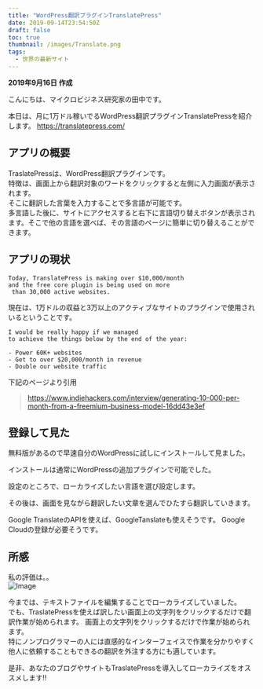 ```yaml
---
title: "WordPress翻訳プラグインTranslatePress"
date: 2019-09-14T23:54:50Z
draft: false
toc: true
thumbnail: /images/Translate.png
tags:
  - 世界の最新サイト
---
```


**2019年9月16日 作成**

こんにちは、マイクロビジネス研究家の田中です。

本日は、月に1万ドル稼いでるWordPress翻訳プラグインTranslatePressを紹介します。
https://translatepress.com/

## アプリの概要

TraslatePressは、WordPress翻訳プラグインです。      
特徴は、画面上から翻訳対象のワードをクリックすると左側に入力画面が表示されます。    
そこに翻訳した言葉を入力することで多言語が可能です。  
多言語した後に、サイトにアクセスすると右下に言語切り替えボタンが表示されます。そこで他の言語を選べば、その言語のページに簡単に切り替えることができます。  


## アプリの現状

```
Today, TranslatePress is making over $10,000/month 
and the free core plugin is being used on more
 than 30,000 active websites.
```

現在は、1万ドルの収益と3万以上のアクティブなサイトのプラグインで使用されいるということです。

```
I would be really happy if we managed 
to achieve the things below by the end of the year:

- Power 60K+ websites
- Get to over $20,000/month in revenue
- Double our website traffic
```


下記のページより引用
> https://www.indiehackers.com/interview/generating-10-000-per-month-from-a-freemium-business-model-16dd43e3ef

## 登録して見た

無料版があるので早速自分のWordPressに試しにインストールして見ました。 

インストールは通常にWordPressの追加プラグインで可能でした。  

設定のところで、ローカライズしたい言語を選び設定します。

その後は、画面を見ながら翻訳したい文章を選んでひたすら翻訳していきます。

Google TranslateのAPIを使えば、GoogleTanslateも使えそうです。
Google Cloudの登録が必要そうです。

## 所感

私の評価は。。  
![Image](/images/Star5.png)

今までは、テキストファイルを編集することでローカライズしていました。    
でも、TraslatePressを使えば訳したい画面上の文字列をクリックするだけで翻訳作業が始められます。
画面上の文字列をクリックするだけで作業が始められます。  
特にノンプログラマーの人には直感的なインターフェイスで作業を分かりやすく他人に依頼することもできるの翻訳を外注する方にも適しています。  

是非、あなたのブログやサイトもTraslatePressを導入してローカライズをオススメします!!


